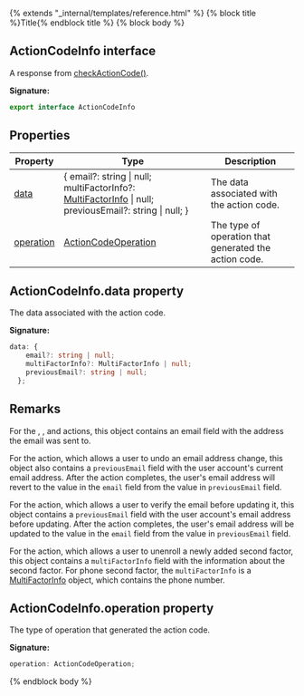 {% extends "_internal/templates/reference.html" %}
{% block title %}Title{% endblock title %}
{% block body %}

## ActionCodeInfo interface

A response from [checkActionCode()](./auth.md#checkactioncode_function)<!-- -->.

<b>Signature:</b>

```typescript
export interface ActionCodeInfo 
```

## Properties

|  Property | Type | Description |
|  --- | --- | --- |
|  [data](./auth-types.actioncodeinfo.md#actioncodeinfodata_property) | { email?: string \| null; multiFactorInfo?: [MultiFactorInfo](./auth-types.multifactorinfo.md#multifactorinfo_interface) \| null; previousEmail?: string \| null; } | The data associated with the action code. |
|  [operation](./auth-types.actioncodeinfo.md#actioncodeinfooperation_property) | [ActionCodeOperation](./auth-types.md#actioncodeoperation_enum) | The type of operation that generated the action code. |

## ActionCodeInfo.data property

The data associated with the action code.

<b>Signature:</b>

```typescript
data: {
    email?: string | null;
    multiFactorInfo?: MultiFactorInfo | null;
    previousEmail?: string | null;
  };
```

## Remarks

For the , , and  actions, this object contains an email field with the address the email was sent to.

For the  action, which allows a user to undo an email address change, this object also contains a `previousEmail` field with the user account's current email address. After the action completes, the user's email address will revert to the value in the `email` field from the value in `previousEmail` field.

For the  action, which allows a user to verify the email before updating it, this object contains a `previousEmail` field with the user account's email address before updating. After the action completes, the user's email address will be updated to the value in the `email` field from the value in `previousEmail` field.

For the  action, which allows a user to unenroll a newly added second factor, this object contains a `multiFactorInfo` field with the information about the second factor. For phone second factor, the `multiFactorInfo` is a [MultiFactorInfo](./auth-types.multifactorinfo.md#multifactorinfo_interface) object, which contains the phone number.

## ActionCodeInfo.operation property

The type of operation that generated the action code.

<b>Signature:</b>

```typescript
operation: ActionCodeOperation;
```
{% endblock body %}

